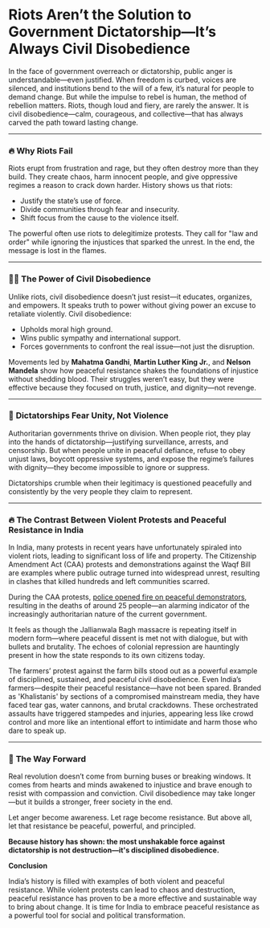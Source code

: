 # **Riots Aren’t the Solution to Government Dictatorship—It’s Always Civil Disobedience**

In the face of government overreach or dictatorship, public anger is understandable—even justified. When freedom is curbed, voices are silenced, and institutions bend to the will of a few, it’s natural for people to demand change. But while the impulse to rebel is human, the method of rebellion matters. Riots, though loud and fiery, are rarely the answer. It is civil disobedience—calm, courageous, and collective—that has always carved the path toward lasting change.

---

### 🔥 **Why Riots Fail**

Riots erupt from frustration and rage, but they often destroy more than they build. They create chaos, harm innocent people, and give oppressive regimes a reason to crack down harder. History shows us that riots:
- Justify the state’s use of force.
- Divide communities through fear and insecurity.
- Shift focus from the cause to the violence itself.

The powerful often use riots to delegitimize protests. They call for "law and order" while ignoring the injustices that sparked the unrest. In the end, the message is lost in the flames.

---

### ✊🏽 **The Power of Civil Disobedience**

Unlike riots, civil disobedience doesn’t just resist—it educates, organizes, and empowers. It speaks truth to power without giving power an excuse to retaliate violently. Civil disobedience:
- Upholds moral high ground.
- Wins public sympathy and international support.
- Forces governments to confront the real issue—not just the disruption.

Movements led by **Mahatma Gandhi**, **Martin Luther King Jr.**, and **Nelson Mandela** show how peaceful resistance shakes the foundations of injustice without shedding blood. Their struggles weren’t easy, but they were effective because they focused on truth, justice, and dignity—not revenge.

---

### 🧠 **Dictatorships Fear Unity, Not Violence**

Authoritarian governments thrive on division. When people riot, they play into the hands of dictatorship—justifying surveillance, arrests, and censorship. But when people unite in peaceful defiance, refuse to obey unjust laws, boycott oppressive systems, and expose the regime’s failures with dignity—they become impossible to ignore or suppress.

Dictatorships crumble when their legitimacy is questioned peacefully and consistently by the very people they claim to represent.

---

### 🔥 The Contrast Between Violent Protests and Peaceful Resistance in India

In India, many protests in recent years have unfortunately spiraled into violent riots, leading to significant loss of life and property. The Citizenship Amendment Act (CAA) protests and demonstrations against the Waqf Bill are examples where public outrage turned into widespread unrest, resulting in clashes that killed hundreds and left communities scarred.

During the CAA protests, [police opened fire on peaceful demonstrators](https://www.thenewsminute.com/news/25-people-were-killed-during-anti-caa-protests-here-are-their-names-114764), resulting in the deaths of around 25 people—an alarming indicator of the increasingly authoritarian nature of the current government.

It feels as though the Jallianwala Bagh massacre is repeating itself in modern form—where peaceful dissent is met not with dialogue, but with bullets and brutality. The echoes of colonial repression are hauntingly present in how the state responds to its own citizens today.

The farmers’ protest against the farm bills stood out as a powerful example of disciplined, sustained, and peaceful civil disobedience. Even India’s farmers—despite their peaceful resistance—have not been spared. Branded as 'Khalistanis' by sections of a compromised mainstream media, they have faced tear gas, water cannons, and brutal crackdowns. These orchestrated assaults have triggered stampedes and injuries, appearing less like crowd control and more like an intentional effort to intimidate and harm those who dare to speak up.

---

### 🌱 **The Way Forward**

Real revolution doesn’t come from burning buses or breaking windows. It comes from hearts and minds awakened to injustice and brave enough to resist with compassion and conviction. Civil disobedience may take longer—but it builds a stronger, freer society in the end.

Let anger become awareness. Let rage become resistance. But above all, let that resistance be peaceful, powerful, and principled.

**Because history has shown: the most unshakable force against dictatorship is not destruction—it's disciplined disobedience.**

**Conclusion**

India’s history is filled with examples of both violent and peaceful resistance. While violent protests can lead to chaos and destruction, peaceful resistance has proven to be a more effective and sustainable way to bring about change. It is time for India to embrace peaceful resistance as a powerful tool for social and political transformation.

